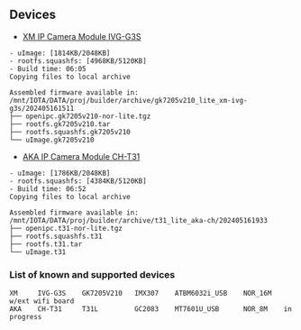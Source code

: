 ## Devices

- [XM IP Camera Module IVG-G3S](ivg_g3s.md)

```
- uImage: [1814KB/2048KB]
- rootfs.squashfs: [4968KB/5120KB]
- Build time: 06:05
Copying files to local archive

Assembled firmware available in:
/mnt/IOTA/DATA/proj/builder/archive/gk7205v210_lite_xm-ivg-g3s/202405161511
├── openipc.gk7205v210-nor-lite.tgz
├── rootfs.gk7205v210.tar
├── rootfs.squashfs.gk7205v210
└── uImage.gk7205v210
```

- [AKA IP Camera Module CH-T31](ch_t31.md)

```
- uImage: [1786KB/2048KB]
- rootfs.squashfs: [4384KB/5120KB]
- Build time: 06:52
Copying files to local archive

Assembled firmware available in:
/mnt/IOTA/DATA/proj/builder/archive/t31_lite_aka-ch/202405161933
├── openipc.t31-nor-lite.tgz
├── rootfs.squashfs.t31
├── rootfs.t31.tar
└── uImage.t31

```
### List of known and supported devices

```
XM     IVG-G3S    GK7205V210   IMX307    ATBM6032i_USB    NOR_16M   w/ext wifi board
AKA    CH-T31     T31L         GC2083    MT7601U_USB      NOR_8M    in progress
```

